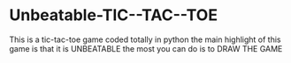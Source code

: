# Unbeatable-TIC--TAC--TOE
This is a tic-tac-toe game coded totally in python the main highlight of this game is that it is UNBEATABLE the most you can do is to DRAW THE GAME
